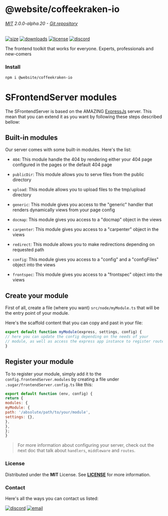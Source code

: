 
<!-- header -->
# @website/coffeekraken-io

###### [MIT](./license) 2.0.0-alpha.20 - [Git repository]()

<!-- shields -->
[![size](https://shields.io/bundlephobia/min/@website/coffeekraken-io?style=for-the-badge)](https://www.npmjs.com/package/@website/coffeekraken-io)
[![downloads](https://shields.io/npm/dm/@website/coffeekraken-io?style=for-the-badge)](https://www.npmjs.com/package/@website/coffeekraken-io)
[![license](https://shields.io/npm/l/@website/coffeekraken-io?style=for-the-badge)](./LICENSE)
[![discord](https://img.shields.io/discord/940362961682333767?color=5100FF&amp;label=Join%20us%20on%20Discord&amp;style=for-the-badge)](https://discord.gg/HzycksDJ)

<!-- description -->
The frontend toolkit that works for everyone. Experts, professionals and new-comers

<!-- install -->
### Install

```shell
npm i @website/coffeekraken-io
```

<!-- body -->

<!--
/**
* @name            Modules
* @namespace       doc.servers
* @type            Markdown
* @platform        md
* @status          stable
* @menu            Documentation / Servers           /doc/servers/modules
*
* @since           2.0.0
* @author    Olivier Bossel <olivier.bossel@gmail.com> (https://coffeekraken.io)
*/
-->

# SFrontendServer modules

The SFrontendServer is based on the AMAZING [ExpressJs](https://expressjs.com/) server. This mean that you can extend it as you want by following these steps described bellow:

## Built-in modules

Our server comes with some built-in modules. Here's the list:


- `404`: This module handle the 404 by rendering either your 404 page configured in the pages or the default 404 page

- `publicDir`: This module allows you to serve files from the public directory

- `upload`: This module allows you to upload files to the tmp/upload directory

- `generic`: This module gives you access to the &quot;generic&quot; handler that renders dynamically views from your page config

- `docmap`: This module gives you access to a &quot;docmap&quot; object in the views

- `carpenter`: This module gives you access to a &quot;carpenter&quot; object in the views

- `redirect`: This module allows you to make redirections depending on requested path

- `config`: This module gives you access to a &quot;config&quot; and a &quot;configFiles&quot; object into the views

- `frontspec`: This module gives you access to a &quot;frontspec&quot; object into the views

## Create your module

First of all, create a file (where you want) `src/node/myModule.ts` that will be the entry point of your module.

Here's the scaffold content that you can copy and past in your file:

```js
export default function myModule(express, settings, config) {
// here you can update the config depending on the needs of your
// module, as well as access the express app instance to register routes, etc...
}
```

## Register your module

To to register your module, simply add it to the `config.frontendServer.modules` by creating a file under `.sugar/frontendServer.config.ts` like this:

```js
export default function (env, config) {
return {
modules: {
myModule: {
path: '/absolute/path/to/your/module',
settings: {},
},
},
};
}
```

> For more information about configuring your server, check out the next doc that talk about `handlers`, `middleware` and `routes`.


<!-- license -->
### License

Distributed under the **MIT** License. See **[LICENSE](./license)** for more information.

<!-- contact -->
### Contact

Here's all the ways you can contact us listed:

[![discord](https://img.shields.io/badge/Join%20us%20on%20discord-Join-blueviolet?style=[config.shieldsio.style]&amp;logo=discord)](https://discord.gg/HzycksDJ)
[![email](https://img.shields.io/badge/Email%20us-Go-green?style=[config.shieldsio.style]&amp;logo=Mail.Ru)](mailto:olivier.bossel@gmail.com)
